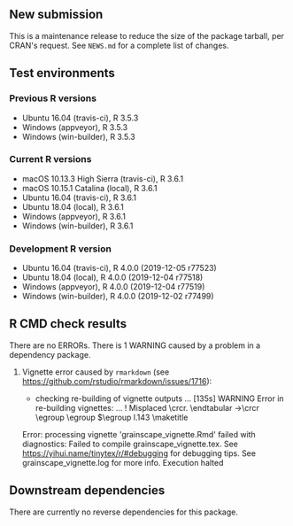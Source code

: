 ## New submission

This is a maintenance release to reduce the size of the package tarball, per CRAN's request.
See `NEWS.md` for a complete list of changes.

## Test environments

### Previous R versions
* Ubuntu 16.04              (travis-ci), R 3.5.3
* Windows                    (appveyor), R 3.5.3
* Windows                 (win-builder), R 3.5.3

### Current R versions
* macOS 10.13.3 High Sierra (travis-ci), R 3.6.1
* macOS 10.15.1 Catalina        (local), R 3.6.1
* Ubuntu 16.04              (travis-ci), R 3.6.1
* Ubuntu 18.04                  (local), R 3.6.1
* Windows                    (appveyor), R 3.6.1
* Windows                 (win-builder), R 3.6.1

### Development R version
* Ubuntu 16.04              (travis-ci), R 4.0.0 (2019-12-05 r77523)
* Ubuntu 18.04                  (local), R 4.0.0 (2019-12-04 r77518)
* Windows                    (appveyor), R 4.0.0 (2019-12-04 r77519)
* Windows                 (win-builder), R 4.0.0 (2019-12-02 r77499)

## R CMD check results

There are no ERRORs. There is 1 WARNING caused by a problem in a dependency package.

1. Vignette error caused by `rmarkdown` (see <https://github.com/rstudio/rmarkdown/issues/1716>):

    * checking re-building of vignette outputs ... [135s] WARNING
    Error in re-building vignettes:
      ...
    ! Misplaced \crcr.
    \endtabular ->\crcr 
                        \egroup \egroup $\egroup 
    l.143 \maketitle
    
    Error: processing vignette 'grainscape_vignette.Rmd' failed with diagnostics:
    Failed to compile grainscape_vignette.tex. See https://yihui.name/tinytex/r/#debugging for debugging tips.
    See grainscape_vignette.log for more info.
    Execution halted

## Downstream dependencies

There are currently no reverse dependencies for this package.

